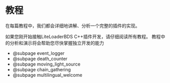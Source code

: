 # 教程

在每篇教程中，我们都会详细地讲解、分析一个完整的插件的实现。

如果您刚开始接触LiteLoaderBDS C++插件开发，请仔细阅读所有教程。
教程中的分析和演示将会帮助您尽快掌握独立开发的能力

* @subpage event_logger
* @subpage death_counter
* @subpage moving_light_source
* @subpage chain_gathering
* @subpage multilingual_welcome
